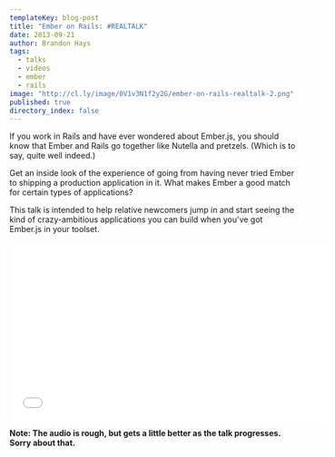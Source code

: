 ```yaml
---
templateKey: blog-post
title: "Ember on Rails: #REALTALK"
date: 2013-09-21
author: Brandon Hays
tags: 
  - talks
  - videos
  - ember
  - rails
image: "http://cl.ly/image/0V1v3N1f2y2G/ember-on-rails-realtalk-2.png"
published: true
directory_index: false
---
```


If you work in Rails and have ever wondered about Ember.js, you should know that Ember and Rails go together like Nutella and pretzels. (Which is to say, quite well indeed.)

Get an inside look of the experience of going from having never tried Ember to shipping a production application in it. What makes Ember a good match for certain types of applications?

This talk is intended to help relative newcomers jump in and start seeing the kind of crazy-ambitious applications you can build when you've got Ember.js in your toolset.

<iframe width="560" height="315" src="//www.youtube.com/embed/PdqbG71Dr84" frameborder="0" allowfullscreen></iframe>

**Note: The audio is rough, but gets a little better as the talk progresses. Sorry about that.**
